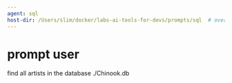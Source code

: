 ```yaml
---
agent: sql
host-dir: /Users/slim/docker/labs-ai-tools-for-devs/prompts/sql  # override host-dir while testing
---
```


# prompt user

find all artists in the database ./Chinook.db

